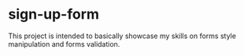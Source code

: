 # sign-up-form

This project is intended to basically showcase my skills on forms style
manipulation and forms validation.

